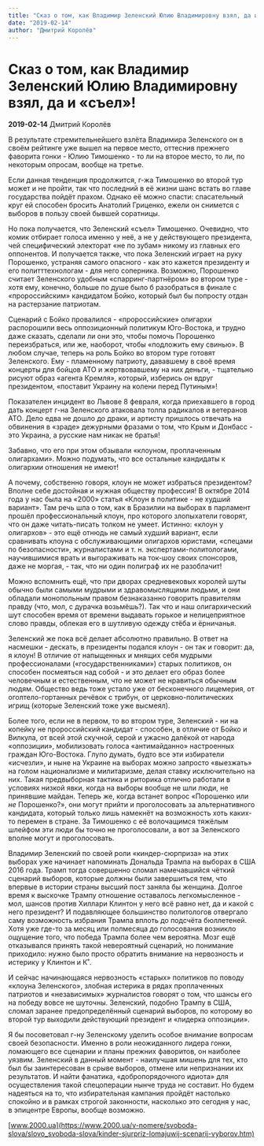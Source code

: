 ```yaml
---
title: "Сказ о том, как Владимир Зеленский Юлию Владимировну взял, да и «съел»!"
date: "2019-02-14"
author: "Дмитрий Королёв"
---
```


# Сказ о том, как Владимир Зеленский Юлию Владимировну взял, да и «съел»!

**2019-02-14** Дмитрий Королёв

В результате стремительнейшего взлёта Владимира Зеленского он в своём рейтинге уже вышел на первое место, оттеснив прежнего фаворита гонки - Юлию Тимошенко - то ли на второе место, то ли, по некоторым опросам, вообще на третье.

Если данная тенденция продолжится, г-жа Тимошенко во второй тур может и не пройти, так что последний в её жизни шанс встать во главе государства пойдёт прахом. Однако её можно спасти: спасательный круг ей способен бросить Анатолий Гриценко, ежели он снимется с выборов в пользу своей бывшей соратницы.

Но пока получается, что Зеленский «съел» Тимошенко. Очевидно, что комик отбирает голоса именно у неё, а не у действующего президента, чей специфический электорат «не по зубам» никому из главных его оппонентов. И получается также, что пока Зеленский играет на руку Порошенко, устраняя самого опасного - как это кажется президенту и его политттехнологам - для него соперника. Возможно, Порошенко считает Зеленского удобным «спарринг-партнёром» во втором туре - хотя ему, конечно, больше по душе было б разобраться в финале с «пророссийским» кандидатом Бойко, который был бы попросту отдан на растерзание патриотам.

Сценарий с Бойко провалился - «пророссийские» олигархи распорошили весь оппозиционный политикум Юго-Востока, и трудно даже сказать, сделали ли они это, чтобы помочь Порошенко переизбраться, или же, наоборот, чтобы «подложить ему свинью». В любом случае, теперь на роль Бойко во втором туре готовят Зеленского. Ему - пламенному патриоту, дававшему в своё время концерты для бойцов АТО и жертвовавшему на них деньги, - тщательно рисуют образ «агента Кремля», который, изберись он вдруг президентом, «поставит Украину на колени перед Путиным»!

Показателен инцидент во Львове 8 февраля, когда приехавшего в город дать концерт г-на Зеленского атаковала толпа радикалов и ветеранов АТО. Дело едва не дошло до драки, и артисту пришлось отвечать на обвинения в «зраде» дежурными фразами о том, что Крым и Донбасс - это Украина, а русские нам никак не братья!

Забавно, что его при этом обзывали «клоуном, проплаченным олигархами». Можно подумать, что все остальные кандидаты к олигархии отношения не имеют!

А почему, собственно говоря, клоун не может избраться президентом? Вполне себе достойная и нужная обществу профессия! В октябре 2014 года у нас была на «2000» статья «Клоун в политике - не худший вариант». Там речь шла о том, как в Бразилии на выборах в парламент прошёл профессиональный клоун, про которого злопыхатели говорят, что он даже читать-писать толком не умеет. Истинно: «клоун у олигархов» - это ещё отнюдь не самый худший вариант, если сравнивать клоуна с обслуживающими олигархов юристами, «спецами по безопасности», журналистами и т. н. экспертами-политологами, научившимися врать и выгораживать на ток-шоу своих спонсоров, даже не моргая, - так, что ни один полиграф их не разоблачит!

Можно вспомнить ещё, что при дворах средневековых королей шуты обычно были самыми мудрыми и здравомыслящими людьми, и они обладали монопольным правом безнаказанно говорить правителям правду (что, мол, с дурачка возьмёшь?). Так что и наш олигархический шут способен время от времени выдавать горькое и нелицеприятное слово правды, облекая его в шутливую одежду стёба и ёрничанья.

Зеленский же пока всё делает абсолютно правильно. В ответ на насмешки - дескать, в президенты подался клоун - он так и говорит: да, я клоун! В отличие от напыщенных и мнящих себя мудрыми профессионалами («государственниками») старых политиков, он способен посмеяться над собой - и это делает его образ более человечным и естественным, что не может не нравиться обычным людям. Общество ведь тоже устало уже от бесконечного лицемерия, от оголтело-гортанных речёвок с трибун, от церковно-политических игрищ (которые Зеленский тоже уже высмеял).

Более того, если не в первом, то во втором туре, Зеленский - ни на копейку не пророссийский кандидат - способен, в отличие от Бойко и Вилкула, от всей этой скучной, серой и ужасно далёкой от народа «оппозиции», мобилизовать голоса «антимайданно» настроенных граждан Юго-Востока. Глупо думать, будто все эти избиратели «исчезли», и ныне на Украине на выборах можно запросто «выезжать» на голом национализме и милитаризме, делая ставку исключительно на них. Такая предвыборная тактика и риторика отлично работали в условиях низкой явки, когда на выборы вообще не шли люди, не принявшие майдан. Теперь же, когда встанет вопрос «Порошенко или *не* Порошенко?», они могут прийти и проголосовать за альтернативного кандидата, который только лишь намекнёт на возможность хоть каких-то перемен в стране. За Тимошенко с её волочащимся тяжёлым шлейфом эти люди бы точно не проголосовали, а вот за Зеленского вполне могут и проголосовать.

Владимир Зеленский по своей роли «киндер-сюрприза» на этих выборах уже начинает напоминать Дональда Трампа на выборах в США 2016 года. Трамп тогда совершенно сломал намечавшийся чёткий сценарий выборов, которые должны были завершиться тем, что впервые в истории страны высший пост заняла бы женщина. Долгое время к выскочке Трампу отношение оставалось легкомысленное - мол, шансов против Хиллари Клинтон у него всё равно нет, да и какой с него президент? И подавляющее большинство политологов отвергало саму возможность избрания Трампа вплоть до подсчёта бюллетеней. Хотя уже где-то за месяц или полмесяца до голосования возникло ощущение того, что победа Трампа более чем вероятна. Мозг ещё отказывался принять такой невероятный сценарий, но понимание приходило: нужно было просто обратить внимание на нервозность и истерику у Клинтон и К˚.

И сейчас начинающаяся нервозность «старых» политиков по поводу «клоуна Зеленского», злобная истерика в рядах проплаченных патриотов и «независимых» журналистов говорят о том, что шансы его на победу вовсе не шуточны. Зеленский, подобно Трампу в США, сломал заранее предопределённый сценарий выборов, по которому во второй тур выходили действующий президент и «лидерка оппозиции».

Я бы посоветовал г-ну Зеленскому уделить особое внимание вопросам своей безопасности. Именно в роли неожиданного лидера гонки, ломающего все сценарии и планы прежних фаворитов, он наиболее уязвим. Зеленский в данный момент - наилучшая мишень для тех, кто был бы заинтересован в срыве выборов, отмене или непризнании их результатов. И найти фанатика, «добропорядочного идиота» для осуществления такой спецоперации нынче труда не составит. Но будем надеяться на то, что избирательная кампания пройдёт настолько спокойно и в рамках строгой законности, насколько это сегодня у нас, в эпицентре Европы, вообще возможно.

[www.2000.ua](https://www.2000.ua/v-nomere/svoboda-slova/slovo_svoboda-slova/kinder-sjurpriz-lomajuwij-scenarij-vyborov.htm)